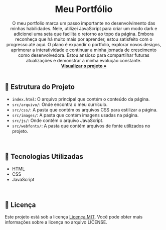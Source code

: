 <div align="center">

  <h1 align="center">Meu  Portfólio</h1>

  <p align="center">
   O meu portfolio marca um passo importante no desenvolvimento das minhas habilidades. Nele, utilizei JavaScript para criar um modo dark e adicionei uma seta que facilita o retorno ao topo da página. Embora reconheça que há muito mais por aprender, estou satisfeito com o progresso até aqui. O plano é expandir o portfolio, explorar novos designs, aprimorar a interatividade e continuar a minha jornada de crescimento como desenvolvedora. Estou ansioso para compartilhar futuras atualizações e demonstrar a minha evolução constante.

<br />
    <a href="https://moniquecarvalho.github.io/my-portfolio/"><strong>Visualizar o projeto »</strong></a>
    <br />
    <br />
</div>

## 📂 Estrutura do Projeto

- `index.html`: O arquivo principal que contém o conteúdo da página.
- `src/arquivo/`: Onde encontra o meu currículo. 
- `src/css/`: A pasta que contém os arquivos CSS para estilizar a página.
- `src/images/`: A pasta que contém imagens usadas na página.
- `src/js/`: Onde contém o arquivo JavaScript.
- `src/webfonts/`: A pasta que contém arquivos de fonte utilizados no projeto.
<br />

## 🚀 Tecnologias Utilizadas

* HTML
* CSS
* JavaScript
<br />

## 📝 Licença

Este projeto está sob a licença  [Licença MIT](license.md). Você pode obter mais informações sobre a licença no arquivo LICENSE.
<br />
<br />

